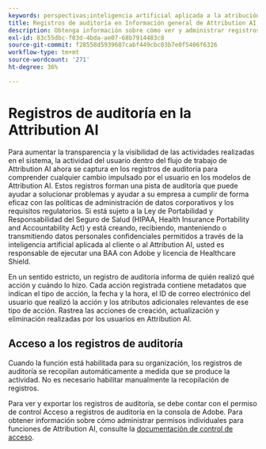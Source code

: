 ```yaml
---
keywords: perspectivas;inteligencia artificial aplicada a la atribución;perspectivas de inteligencia artificial aplicada a la atribución;servicio de consultas de AAI;consultas de atribución;puntuaciones de atribución
title: Registros de auditoría en Información general de Attribution AI
description: Obtenga información sobre cómo ver y administrar registros de auditoría en Attribution AI.
exl-id: 83c55dbc-f03d-4bda-ae07-68b7914483c8
source-git-commit: f28558d5939607cabf449cbc03b7e0f5406f6326
workflow-type: tm+mt
source-wordcount: '271'
ht-degree: 36%

---
```


# Registros de auditoría en la Attribution AI

Para aumentar la transparencia y la visibilidad de las actividades realizadas en el sistema, la actividad del usuario dentro del flujo de trabajo de Attribution AI ahora se captura en los registros de auditoría para comprender cualquier cambio impulsado por el usuario en los modelos de Attribution AI. Estos registros forman una pista de auditoría que puede ayudar a solucionar problemas y ayudar a su empresa a cumplir de forma eficaz con las políticas de administración de datos corporativos y los requisitos regulatorios.  Si está sujeto a la Ley de Portabilidad y Responsabilidad del Seguro de Salud (HIPAA, Health Insurance Portability and Accountability Act) y está creando, recibiendo, manteniendo o transmitiendo datos personales confidenciales permitidos a través de la inteligencia artificial aplicada al cliente o al Attribution AI, usted es responsable de ejecutar una BAA con Adobe y licencia de Healthcare Shield.

En un sentido estricto, un registro de auditoría informa de quién realizó qué acción y cuándo lo hizo. Cada acción registrada contiene metadatos que indican el tipo de acción, la fecha y la hora, el ID de correo electrónico del usuario que realizó la acción y los atributos adicionales relevantes de ese tipo de acción. Rastrea las acciones de creación, actualización y eliminación realizadas por los usuarios en Attribution AI.

<!-- [The audit logs selected in the Attribution AI workspace](../../../attribution-ai/aai-data-governance/images/data-governance/audit-logs-cai.png) -->

## Acceso a los registros de auditoría

Cuando la función está habilitada para su organización, los registros de auditoría se recopilan automáticamente a medida que se produce la actividad. No es necesario habilitar manualmente la recopilación de registros.

Para ver y exportar los registros de auditoría, se debe contar con el permiso de control Acceso a registros de auditoría en la consola de Adobe. Para obtener información sobre cómo administrar permisos individuales para funciones de Attribution AI, consulte la [documentación de control de acceso](../aai-data-governance/access-controls.md).
